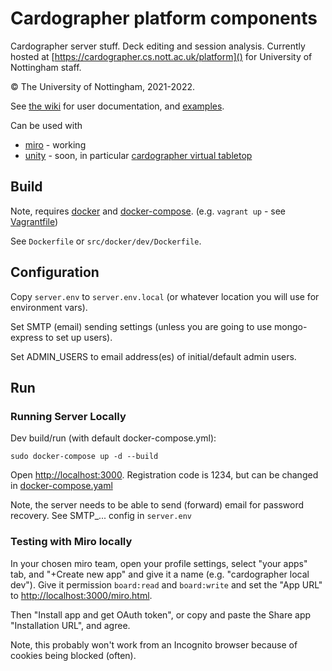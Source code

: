 # Cardographer platform components

Cardographer server stuff. Deck editing and session analysis. Currently hosted at [https://cardographer.cs.nott.ac.uk/platform]() for University of Nottingham staff.

© The University of Nottingham, 2021-2022.

See [the wiki](https://github.com/MixedRealityLab/cardographer-platform/wiki)
for user documentation, and [examples](). 

Can be used with
- [miro](docs/miro.md) - working
- [unity](docs/unity.md) - soon, in particular [cardographer virtual tabletop](https://github.com/MixedRealityLab/cardographer-tabletop)

## Build

Note, requires [docker](https://docs.docker.com/get-docker/) and [docker-compose](https://docs.docker.com/compose/install/).
(e.g. `vagrant up` - see [Vagrantfile](Vagrantfile))

See `Dockerfile` or `src/docker/dev/Dockerfile`.

## Configuration

Copy `server.env` to `server.env.local` (or whatever location you will use for environment vars).

Set SMTP (email) sending settings (unless you are going to use mongo-express to set up users).

Set ADMIN_USERS to email address(es) of initial/default admin users.

## Run

### Running Server Locally

Dev build/run (with default docker-compose.yml):
```
sudo docker-compose up -d --build
```
Open [http://localhost:3000](http://localhost:3000).
Registration code is 1234, but can be changed in [docker-compose.yaml](docker-compose.yaml)

Note, the server needs to be able to send (forward) email for password recovery.
See SMTP_... config in `server.env`

### Testing with Miro locally

In your chosen miro team, open your profile settings, select "your apps" tab,
and "+Create new app" and give it a name (e.g. "cardographer local dev"). 
Give it permission `board:read` and `board:write`
and set the "App URL" to [http://localhost:3000/miro.html](http://localhost:3000/miro.html).

Then "Install app and get OAuth token", or copy and paste the 
Share app "Installation URL", and agree.

Note, this probably won't work from an Incognito browser because of cookies 
being blocked (often).